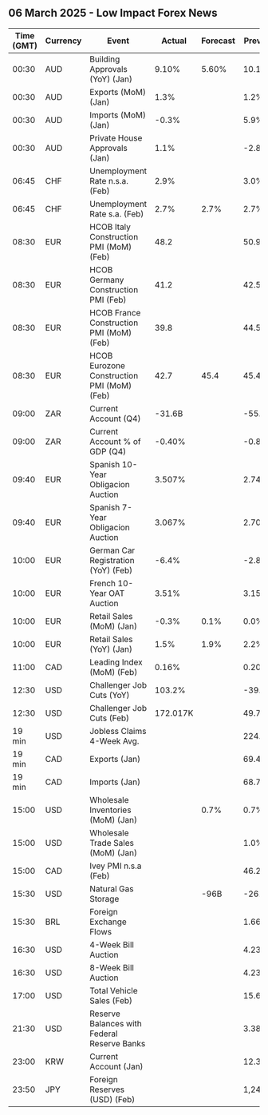## 06 March 2025 - Low Impact Forex News

| Time (GMT) | Currency | Event | Actual | Forecast | Previous |
|------|----------|-------|--------|----------|----------|
| 00:30 | AUD | Building Approvals (YoY) (Jan) | 9.10% | 5.60% | 10.10% |
| 00:30 | AUD | Exports (MoM) (Jan) | 1.3% |  | 1.2% |
| 00:30 | AUD | Imports (MoM) (Jan) | -0.3% |  | 5.9% |
| 00:30 | AUD | Private House Approvals (Jan) | 1.1% |  | -2.8% |
| 06:45 | CHF | Unemployment Rate n.s.a. (Feb) | 2.9% |  | 3.0% |
| 06:45 | CHF | Unemployment Rate s.a. (Feb) | 2.7% | 2.7% | 2.7% |
| 08:30 | EUR | HCOB Italy Construction PMI (MoM) (Feb) | 48.2 |  | 50.9 |
| 08:30 | EUR | HCOB Germany Construction PMI (Feb) | 41.2 |  | 42.5 |
| 08:30 | EUR | HCOB France Construction PMI (MoM) (Feb) | 39.8 |  | 44.5 |
| 08:30 | EUR | HCOB Eurozone Construction PMI (MoM) (Feb) | 42.7 | 45.4 | 45.4 |
| 09:00 | ZAR | Current Account (Q4) | -31.6B |  | -55.6B |
| 09:00 | ZAR | Current Account % of GDP (Q4) | -0.40% |  | -0.80% |
| 09:40 | EUR | Spanish 10-Year Obligacion Auction | 3.507% |  | 2.743% |
| 09:40 | EUR | Spanish 7-Year Obligacion Auction | 3.067% |  | 2.705% |
| 10:00 | EUR | German Car Registration (YoY) (Feb) | -6.4% |  | -2.8% |
| 10:00 | EUR | French 10-Year OAT Auction | 3.51% |  | 3.15% |
| 10:00 | EUR | Retail Sales (MoM) (Jan) | -0.3% | 0.1% | 0.0% |
| 10:00 | EUR | Retail Sales (YoY) (Jan) | 1.5% | 1.9% | 2.2% |
| 11:00 | CAD | Leading Index (MoM) (Feb) | 0.16% |  | 0.20% |
| 12:30 | USD | Challenger Job Cuts (YoY) | 103.2% |  | -39.5% |
| 12:30 | USD | Challenger Job Cuts (Feb) | 172.017K |  | 49.795K |
| 19 min | USD | Jobless Claims 4-Week Avg. |  |  | 224.00K |
| 19 min | CAD | Exports (Jan) |  |  | 69.46B |
| 19 min | CAD | Imports (Jan) |  |  | 68.76B |
| 15:00 | USD | Wholesale Inventories (MoM) (Jan) |  | 0.7% | 0.7% |
| 15:00 | USD | Wholesale Trade Sales (MoM) (Jan) |  |  | 1.0% |
| 15:00 | CAD | Ivey PMI n.s.a (Feb) |  |  | 46.2 |
| 15:30 | USD | Natural Gas Storage |  | -96B | -261B |
| 15:30 | BRL | Foreign Exchange Flows |  |  | 1.668B |
| 16:30 | USD | 4-Week Bill Auction |  |  | 4.235% |
| 16:30 | USD | 8-Week Bill Auction |  |  | 4.235% |
| 17:00 | USD | Total Vehicle Sales (Feb) |  |  | 15.60M |
| 21:30 | USD | Reserve Balances with Federal Reserve Banks |  |  | 3.380T |
| 23:00 | KRW | Current Account (Jan) |  |  | 12.37B |
| 23:50 | JPY | Foreign Reserves (USD) (Feb) |  |  | 1,240.6B |

